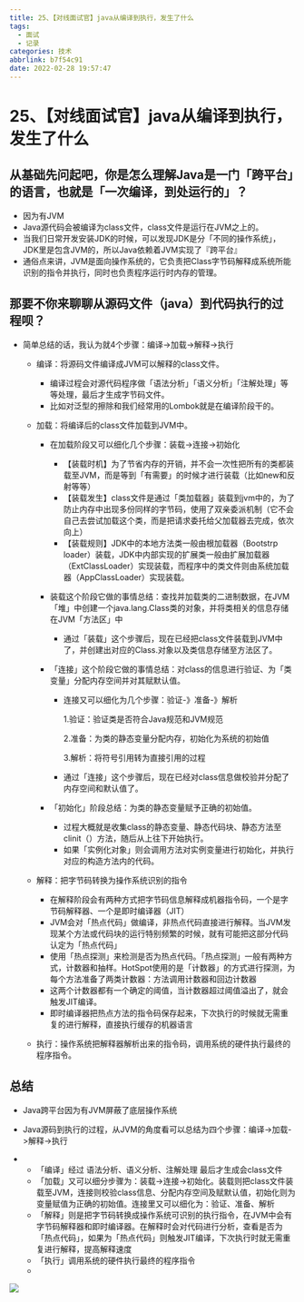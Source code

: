 ```yaml
---
title: 25、【对线面试官】java从编译到执行，发生了什么
tags:
  - 面试
  - 记录
categories: 技术
abbrlink: b7f54c91
date: 2022-02-28 19:57:47
---
```

# 25、【对线面试官】java从编译到执行，发生了什么

## 从基础先问起吧，你是怎么理解Java是一门「跨平台」的语言，也就是「一次编译，到处运行的」？

- 因为有JVM
- Java源代码会被编译为class文件，class文件是运行在JVM之上的。
- 当我们日常开发安装JDK的时候，可以发现JDK是分「不同的操作系统」，JDK里是包含JVM的，所以Java依赖着JVM实现了『跨平台』
- 通俗点来讲，JVM是面向操作系统的，它负责把Class字节码解释成系统所能识别的指令并执行，同时也负责程序运行时内存的管理。

## 那要不你来聊聊从源码文件（java）到代码执行的过程呗？

- 简单总结的话，我认为就4个步骤：编译->加载->解释->执行

  - 编译：将源码文件编译成JVM可以解释的class文件。

    - 编译过程会对源代码程序做「语法分析」「语义分析」「注解处理」等等处理，最后才生成字节码文件。
    - 比如对泛型的擦除和我们经常用的Lombok就是在编译阶段干的。

  - 加载：将编译后的class文件加载到JVM中。

    - 在加载阶段又可以细化几个步骤：装载->连接->初始化

      - 【装载时机】为了节省内存的开销，并不会一次性把所有的类都装载至JVM，而是等到「有需要」的时候才进行装载（比如new和反射等等）
      - 【装载发生】class文件是通过「类加载器」装载到jvm中的，为了防止内存中出现多份同样的字节码，使用了双亲委派机制（它不会自己去尝试加载这个类，而是把请求委托给父加载器去完成，依次向上）
      - 【装载规则】JDK中的本地方法类一般由根加载器（Bootstrp loader）装载，JDK中内部实现的扩展类一般由扩展加载器（ExtClassLoader）实现装载，而程序中的类文件则由系统加载器（AppClassLoader）实现装载。

    - 装载这个阶段它做的事情总结：查找并加载类的二进制数据，在JVM「堆」中创建一个java.lang.Class类的对象，并将类相关的信息存储在JVM「方法区」中

      - 通过「装载」这个步骤后，现在已经把class文件装载到JVM中了，并创建出对应的Class.对象以及类信息存储至方法区了。

    - 「连接」这个阶段它做的事情总结：对class的信息进行验证、为「类变量」分配内存空间并对其赋默认值。

      - 连接又可以细化为几个步骤：验证-》准备-》解析

        1.验证：验证类是否符合Java规范和JVM规范

        2.准备：为类的静态变量分配内存，初始化为系统的初始值

        3.解析：将符号引用转为直接引用的过程

      - 通过「连接」这个步骤后，现在已经对class信息做校验并分配了内存空间和默认值了。

    - 「初始化」阶段总结：为类的静态变量赋予正确的初始值。

      - 过程大概就是收集class的静态变量、静态代码块、静态方法至clinit（）方法，随后从上往下开始执行。
      - 如果「实例化对象」则会调用方法对实例变量进行初始化，并执行对应的构造方法内的代码。

  - 解释：把字节码转换为操作系统识别的指令

    - 在解释阶段会有两种方式把字节码信息解释成机器指令码，一个是字节码解释器、一个是即时编译器（JIT）
    - JVM会对「热点代码」做编译，非热点代码直接进行解释。当JVM发现某个方法或代码块的运行特别频繁的时候，就有可能把这部分代码认定为「热点代码」
    - 使用「热点探测」来检测是否为热点代码。「热点探测」一般有两种方式，计数器和抽样。HotSpot使用的是「计数器」的方式进行探测，为每个方法准备了两类计数器：方法调用计数器和回边计数器
    - 这两个计数器都有一个确定的阈值，当计数器超过阈值溢出了，就会触发JIT编译。
    - 即时编译器把热点方法的指令码保存起来，下次执行的时候就无需重复的进行解释，直接执行缓存的机器语言

  - 执行：操作系统把解释器解析出来的指令码，调用系统的硬件执行最终的程序指令。

## 总结

- Java跨平台因为有JVM屏蔽了底层操作系统

- Java源码到执行的过程，从JVM的角度看可以总结为四个步骤：编译->加载->解释->执行

- - 「编译」经过 语法分析、语义分析、注解处理 最后才生成会class文件
  - 「加载」又可以细分步骤为：装载->连接->初始化。装载则把class文件装载至JVM，连接则校验class信息、分配内存空间及赋默认值，初始化则为变量赋值为正确的初始值。连接里又可以细化为：验证、准备、解析
  - 「解释」则是把字节码转换成操作系统可识别的执行指令，在JVM中会有字节码解释器和即时编译器。在解释时会对代码进行分析，查看是否为「热点代码」，如果为「热点代码」则触发JIT编译，下次执行时就无需重复进行解释，提高解释速度
  - 「执行」调用系统的硬件执行最终的程序指令
  - 

![](https://cdn.jsdelivr.net/gh/swimminghao/picture@main/img/36XlDf_20211229115158.png)